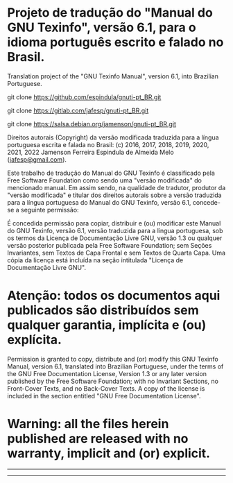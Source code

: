 # Projeto de tradução do "Manual do GNU Texinfo", versão 6.1, para o idioma português escrito e falado no Brasil.

Translation project of the "GNU Texinfo Manual", version 6.1, into Brazilian Portuguese.

git clone https://github.com/espindula/gnuti-pt_BR.git

git clone https://gitlab.com/jafesp/gnuti-pt_BR.git

git clone https://salsa.debian.org/jamenson/gnuti-pt_BR.git


Direitos autorais (Copyright) da versão modificada traduzida para a 
língua portuguesa escrita e falada no Brasil: (c) 2016, 2017, 2018, 
2019, 2020, 2021, 2022 Jamenson Ferreira Espindula de Almeida Melo 
(<jafesp@gmail.com>).

  Este trabalho de tradução do Manual do GNU Texinfo é classificado pela 
  Free Software Foundation como sendo uma "versão modificada" do 
  mencionado manual.   Em assim sendo, na qualidade de tradutor, 
  produtor da "versão modificada" e titular dos direitos autorais 
  sobre a versão traduzida para a língua portuguesa do Manual do GNU 
  Texinfo, versão 6.1, concede-se a seguinte permissão:

  É concedida permissão para copiar, distribuir e (ou) modificar este 
  Manual do GNU Texinfo, versão 6.1, versão traduzida para a língua 
  portuguesa, sob os termos da Licença de Documentação Livre GNU, 
  versão 1.3 ou qualquer versão posterior publicada pela Free Software 
  Foundation; sem Seções Invariantes, sem Textos de Capa Frontal e sem 
  Textos de Quarta Capa.   Uma cópia da licença está incluída na seção 
  intitulada "Licença de Documentação Livre GNU".
  
# Atenção: todos os documentos aqui publicados são distribuídos sem qualquer garantia, implícita e (ou) explícita.
  
  Permission is granted to copy, distribute and (or) modify this GNU 
  Texinfo Manual, version 6.1, translated into Brazilian Portuguese, 
  under the terms of the GNU Free Documentation License, Version 1.3 or 
  any later version published by the Free Software Foundation; with no 
  Invariant Sections, no Front-Cover Texts, and no Back-Cover Texts.   A 
  copy of the license is included in the section entitled "GNU Free 
  Documentation License".

# Warning: all the files herein published are released with no warranty, implicit and (or) explicit.

************************************************************************
************************************************************************
								       
